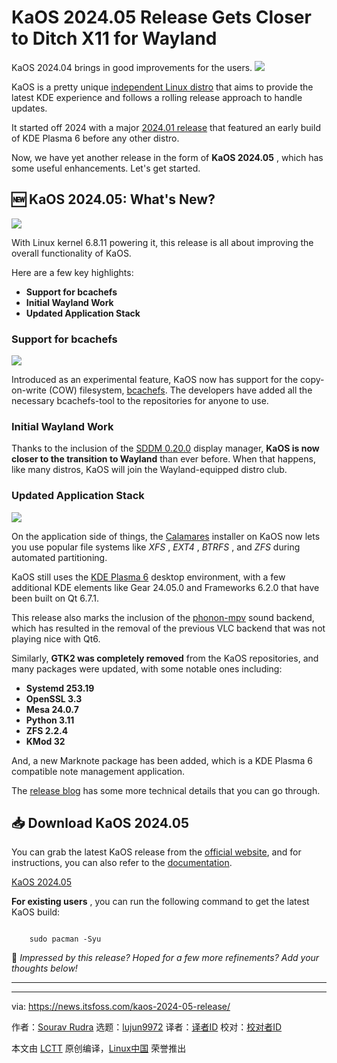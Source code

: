 [#]: subject: "KaOS 2024.05 Release Gets Closer to Ditch X11 for Wayland"
[#]: via: "https://news.itsfoss.com/kaos-2024-05-release/"
[#]: author: "Sourav Rudra https://news.itsfoss.com/author/sourav/"
[#]: collector: "lujun9972/lctt-scripts-1705972010"
[#]: translator: " "
[#]: reviewer: " "
[#]: publisher: " "
[#]: url: " "

KaOS 2024.05 Release Gets Closer to Ditch X11 for Wayland
======
KaOS 2024.04 brings in good improvements for the users.
[![][1]][2]

KaOS is a pretty unique [independent Linux distro][3] that aims to provide the latest KDE experience and follows a rolling release approach to handle updates.

It started off 2024 with a major [2024.01 release][4] that featured an early build of KDE Plasma 6 before any other distro.

Now, we have yet another release in the form of **KaOS 2024.05** , which has some useful enhancements. Let's get started.

## 🆕 KaOS 2024.05: What's New?

![][5]

With Linux kernel 6.8.11 powering it, this release is all about improving the overall functionality of KaOS.

Here are a few key highlights:

  * **Support for bcachefs**
  * **Initial Wayland Work**
  * **Updated Application Stack**



### Support for bcachefs

![][6]

Introduced as an experimental feature, KaOS now has support for the copy-on-write (COW) filesystem, [bcachefs][7]. The developers have added all the necessary bcachefs-tool to the repositories for anyone to use.

### Initial Wayland Work

Thanks to the inclusion of the [SDDM 0.20.0][8] display manager, **KaOS is now closer to the transition to Wayland** than ever before. When that happens, like many distros, KaOS will join the Wayland-equipped distro club.

### Updated Application Stack

![][9]

On the application side of things, the [Calamares][10] installer on KaOS now lets you use popular file systems like _XFS_ , _EXT4_ , _BTRFS_ , and _ZFS_ during automated partitioning.

KaOS still uses the [KDE Plasma 6][11] desktop environment, with a few additional KDE elements like Gear 24.05.0 and Frameworks 6.2.0 that have been built on Qt 6.7.1.

This release also marks the inclusion of the [phonon-mpv][12] sound backend, which has resulted in the removal of the previous VLC backend that was not playing nice with Qt6.

Similarly, **GTK2 was completely removed** from the KaOS repositories, and many packages were updated, with some notable ones including:

  * **Systemd 253.19**
  * **OpenSSL 3.3**
  * **Mesa 24.0.7**
  * **Python 3.11**
  * **ZFS 2.2.4**
  * **KMod 32**



And, a new Marknote package has been added, which is a KDE Plasma 6 compatible note management application.

The [release blog][13] has some more technical details that you can go through.

## 📥 Download KaOS 2024.05

You can grab the latest KaOS release from the [official website][14], and for instructions, you can also refer to the [documentation][15].

[KaOS 2024.05][14]

**For existing users** , you can run the following command to get the latest KaOS build:

```

    sudo pacman -Syu

```

💬 _Impressed by this release? Hoped for a few more refinements? Add your thoughts below!_

* * *

--------------------------------------------------------------------------------

via: https://news.itsfoss.com/kaos-2024-05-release/

作者：[Sourav Rudra][a]
选题：[lujun9972][b]
译者：[译者ID](https://github.com/译者ID)
校对：[校对者ID](https://github.com/校对者ID)

本文由 [LCTT](https://github.com/LCTT/TranslateProject) 原创编译，[Linux中国](https://linux.cn/) 荣誉推出

[a]: https://news.itsfoss.com/author/sourav/
[b]: https://github.com/lujun9972
[1]: https://news.itsfoss.com/assets/images/pikapods.jpg
[2]: https://www.pikapods.com/?utm_campaign=banner-2024-05&utm_source=itsfoss
[3]: https://itsfoss.com/independent-linux-distros/
[4]: https://news.itsfoss.com/kaos-2024-01-release/
[5]: https://news.itsfoss.com/content/images/2024/05/KaOS_2024.05_a.jpg
[6]: https://news.itsfoss.com/content/images/2024/05/KaOS_2024.05_c.jpg
[7]: https://bcachefs.org/
[8]: https://github.com/sddm/sddm/releases/tag/v0.20.0
[9]: https://news.itsfoss.com/content/images/2024/05/KaOS_2024.05_d.jpg
[10]: https://calamares.io/
[11]: https://news.itsfoss.com/kde-plasma-6/
[12]: https://github.com/OpenProgger/phonon-mpv
[13]: https://kaosx.us/news/2024/kaos05/
[14]: https://kaosx.us/pages/download/
[15]: https://kaosx.us/docs/
